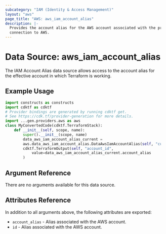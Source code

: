 ```yaml
---
subcategory: "IAM (Identity & Access Management)"
layout: "aws"
page_title: "AWS: aws_iam_account_alias"
description: |-
  Provides the account alias for the AWS account associated with the provider
  connection to AWS.
---
```


# Data Source: aws_iam_account_alias

The IAM Account Alias data source allows access to the account alias
for the effective account in which Terraform is working.

## Example Usage

```python
import constructs as constructs
import cdktf as cdktf
# Provider bindings are generated by running cdktf get.
# See https://cdk.tf/provider-generation for more details.
import ...gen.providers.aws as aws
class MyConvertedCode(cdktf.TerraformStack):
    def __init__(self, scope, name):
        super().__init__(scope, name)
        data_aws_iam_account_alias_current =
        aws.data_aws_iam_account_alias.DataAwsIamAccountAlias(self, "current")
        cdktf.TerraformOutput(self, "account_id",
            value=data_aws_iam_account_alias_current.account_alias
        )
```

## Argument Reference

There are no arguments available for this data source.

## Attributes Reference

In addition to all arguments above, the following attributes are exported:

* `account_alias` - Alias associated with the AWS account.
* `id` - Alias associated with the AWS account.

<!-- cache-key: cdktf-0.17.0-pre.15 input-f184287308a9a73d2d889285454f12e81edfb0012fa7f19a66faebd644ba80a3 -->
